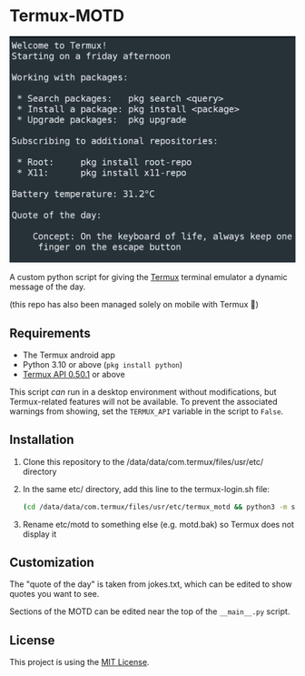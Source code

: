 # Termux-MOTD

![Image showing login demo](images/demo.jpg)

A custom python script for giving the [Termux][1]
terminal emulator a dynamic message of the day.

(this repo has also been managed solely on mobile
with Termux :slightly_smiling_face:)

## Requirements

- The Termux android app
- Python 3.10 or above (`pkg install python`)
- [Termux API 0.50.1][2] or above

This script *can* run in a desktop environment
without modifications, but Termux-related features
will not be available. To prevent the associated
warnings from showing, set the `TERMUX_API` variable
in the script to `False`.

## Installation

1. Clone this repository to the 
   /data/data/com.termux/files/usr/etc/ directory

2. In the same etc/ directory, add this line to
   the termux-login.sh file:

   ```sh
   (cd /data/data/com.termux/files/usr/etc/termux_motd && python3 -m src.motd)
   ```

3. Rename etc/motd to something else (e.g. motd.bak)
   so Termux does not display it

## Customization

The "quote of the day" is taken from jokes.txt,
which can be edited to show quotes you want to see.

Sections of the MOTD can be edited near the top
of the `__main__.py` script.

## License

This project is using the [MIT License](LICENSE).

[1]: https://termux.com/
[2]: https://f-droid.org/en/packages/com.termux.api/
